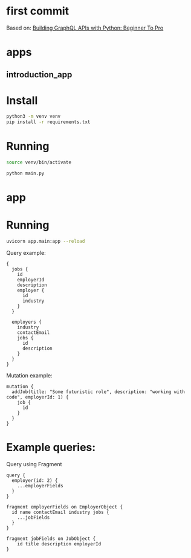 # first commit
Based on: [Building GraphQL APIs with Python: Beginner To Pro](https://bairesdev.udemy.com/course/building-graphql-apis-with-python/learn/lecture/37422472#overview)

# apps

## introduction_app

# Install

```bash
python3 -m venv venv
pip install -r requirements.txt
```

# Running

```bash
source venv/bin/activate
```

```bash
python main.py
```

# app

# Running
```bash
uvicorn app.main:app --reload
```


Query example:
```
{ 
  jobs {
    id
    employerId
    description
    employer {
      id
      industry
    }
  }

  employers {
    industry
    contactEmail
    jobs {
      id
      description
    }
  }
}
```

Mutation example:
```
mutation {
  addJob(title: "Some futuristic role", description: "working with code", employerId: 1) {
    job {
      id
    }
  }
}
```

# Example queries:

Query using Fragment
```
query {
  employer(id: 2) {
    ...employerFields
  }
}

fragment employerFields on EmployerObject {
  id name contactEmail industry jobs {
    ...jobFields
  }
}

fragment jobFields on JobObject { 
	id title description employerId
}
```